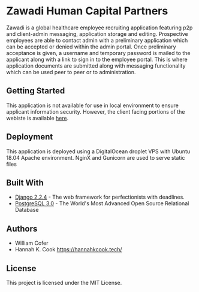 
# Zawadi Human Capital Partners

Zawadi is a global healthcare employee recruiting application featuring p2p and client-admin messaging, application storage and editing. Prospective employees are able to contact admin with a preliminary application which can be accepted or denied within the admin portal. Once preliminary acceptance is given, a username and temporary password is mailed to the applicant along with a link to sign in to the employee portal. This is where application documents are submitted along with messaging functionality which can be used peer to peer or to administration.

## Getting Started

This application is not available for use in local environment to ensure applicant information security. However, the client facing portions of the webiste is available <a href="https://zawadihumancapitalpartners.com/">here</a>.


## Deployment

This application is deployed using a DigitalOcean droplet VPS with Ubuntu 18.04 Apache environment. NginX and Gunicorn are used to serve static files

## Built With

* [Django 2.2.4](https://docs.djangoproject.com/en/3.0/) - The web framework for perfectionists with deadlines.
* [PostgreSQL 3.0](https://www.postgresql.org/docs/) - The World's Most Advanced Open Source Relational Database


## Authors

* William Cofer 
* Hannah K. Cook https://hannahkcook.tech/ 

## License

This project is licensed under the MIT License.






